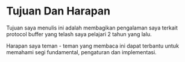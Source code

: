 # Tujuan Dan Harapan

Tujuan saya menulis ini adalah membagikan pengalaman saya terkait protocol buffer yang telash saya pelajari 2 tahun yang lalu.&#x20;

Harapan saya teman - teman yang membaca ini dapat terbantu untuk memahami  segi fundamental, pengaturan dan implementasi.
